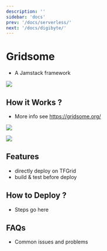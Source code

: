 ```yaml
---
description: ''
sidebar: 'docs'
prev: '/docs/serverless/'
next: '/docs/digibyte/'
---
```


# Gridsome

- A Jamstack framework

![](./gridsome3.png)


## How it Works ?

- More info see https://gridsome.org/

![](./gridsome.png)

![](./gridsome2.png)

## Features

- directly deploy on TFGrid
- build & test before deploy

## How to Deploy ?

- Steps go here

## FAQs

- Common issues and problems
